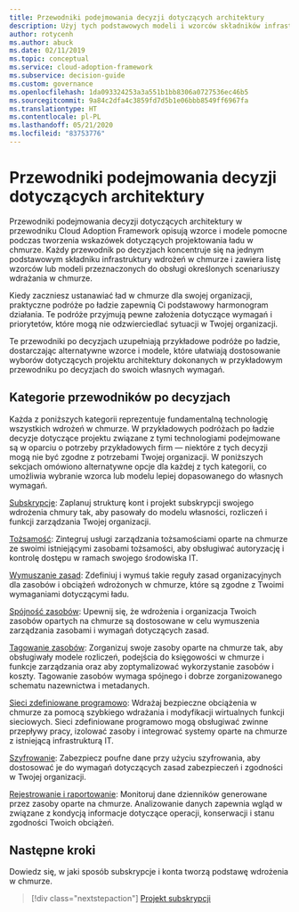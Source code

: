 ```yaml
---
title: Przewodniki podejmowania decyzji dotyczących architektury
description: Użyj tych podstawowych modeli i wzorców składników infrastruktury wdrożenia w chmurze do obsługi określonych scenariuszy wdrażania w chmurze.
author: rotycenh
ms.author: abuck
ms.date: 02/11/2019
ms.topic: conceptual
ms.service: cloud-adoption-framework
ms.subservice: decision-guide
ms.custom: governance
ms.openlocfilehash: 1da093324253a3a551b1bb8306a0727536ec46b5
ms.sourcegitcommit: 9a84c2dfa4c3859fd7d5b1e06bbb8549ff6967fa
ms.translationtype: HT
ms.contentlocale: pl-PL
ms.lasthandoff: 05/21/2020
ms.locfileid: "83753776"
---
```

# <a name="architectural-decision-guides"></a>Przewodniki podejmowania decyzji dotyczących architektury

Przewodniki podejmowania decyzji dotyczących architektury w przewodniku Cloud Adoption Framework opisują wzorce i modele pomocne podczas tworzenia wskazówek dotyczących projektowania ładu w chmurze. Każdy przewodnik po decyzjach koncentruje się na jednym podstawowym składniku infrastruktury wdrożeń w chmurze i zawiera listę wzorców lub modeli przeznaczonych do obsługi określonych scenariuszy wdrażania w chmurze.

Kiedy zaczniesz ustanawiać ład w chmurze dla swojej organizacji, praktyczne podróże po ładzie zapewnią Ci podstawowy harmonogram działania. Te podróże przyjmują pewne założenia dotyczące wymagań i priorytetów, które mogą nie odzwierciedlać sytuacji w Twojej organizacji.

Te przewodniki po decyzjach uzupełniają przykładowe podróże po ładzie, dostarczając alternatywne wzorce i modele, które ułatwiają dostosowanie wyborów dotyczących projektu architektury dokonanych w przykładowym przewodniku po decyzjach do swoich własnych wymagań.

## <a name="decision-guidance-categories"></a>Kategorie przewodników po decyzjach

Każda z poniższych kategorii reprezentuje fundamentalną technologię wszystkich wdrożeń w chmurze. W przykładowych podróżach po ładzie decyzje dotyczące projektu związane z tymi technologiami podejmowane są w oparciu o potrzeby przykładowych firm — niektóre z tych decyzji mogą nie być zgodne z potrzebami Twojej organizacji. W poniższych sekcjach omówiono alternatywne opcje dla każdej z tych kategorii, co umożliwia wybranie wzorca lub modelu lepiej dopasowanego do własnych wymagań.

[Subskrypcje](./subscriptions/index.md): Zaplanuj strukturę kont i projekt subskrypcji swojego wdrożenia chmury tak, aby pasowały do modelu własności, rozliczeń i funkcji zarządzania Twojej organizacji.

[Tożsamość](./identity/index.md): Zintegruj usługi zarządzania tożsamościami oparte na chmurze ze swoimi istniejącymi zasobami tożsamości, aby obsługiwać autoryzację i kontrolę dostępu w ramach swojego środowiska IT.

[Wymuszanie zasad](./policy-enforcement/index.md): Zdefiniuj i wymuś takie reguły zasad organizacyjnych dla zasobów i obciążeń wdrożonych w chmurze, które są zgodne z Twoimi wymaganiami dotyczącymi ładu.

[Spójność zasobów](./resource-consistency/index.md): Upewnij się, że wdrożenia i organizacja Twoich zasobów opartych na chmurze są dostosowane w celu wymuszenia zarządzania zasobami i wymagań dotyczących zasad.

[Tagowanie zasobów](./resource-tagging/index.md): Zorganizuj swoje zasoby oparte na chmurze tak, aby obsługiwały modele rozliczeń, podejścia do księgowości w chmurze i funkcje zarządzania oraz aby zoptymalizować wykorzystanie zasobów i koszty. Tagowanie zasobów wymaga spójnego i dobrze zorganizowanego schematu nazewnictwa i metadanych.

[Sieci zdefiniowane programowo](./software-defined-network/index.md): Wdrażaj bezpieczne obciążenia w chmurze za pomocą szybkiego wdrażania i modyfikacji wirtualnych funkcji sieciowych. Sieci zdefiniowane programowo mogą obsługiwać zwinne przepływy pracy, izolować zasoby i integrować systemy oparte na chmurze z istniejącą infrastrukturą IT.

[Szyfrowanie](./encryption/index.md): Zabezpiecz poufne dane przy użyciu szyfrowania, aby dostosować je do wymagań dotyczących zasad zabezpieczeń i zgodności w Twojej organizacji.

[Rejestrowanie i raportowanie](./logging-and-reporting/index.md): Monitoruj dane dzienników generowane przez zasoby oparte na chmurze. Analizowanie danych zapewnia wgląd w związane z kondycją informacje dotyczące operacji, konserwacji i stanu zgodności Twoich obciążeń.

## <a name="next-steps"></a>Następne kroki

Dowiedz się, w jaki sposób subskrypcje i konta tworzą podstawę wdrożenia w chmurze.

> [!div class="nextstepaction"]
> [Projekt subskrypcji](./subscriptions/index.md)
